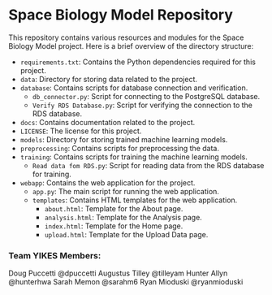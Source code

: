 # Space Biology Model Repository

This repository contains various resources and modules for the Space Biology Model project. Here is a brief overview of the directory structure:

- `requirements.txt`: Contains the Python dependencies required for this project.
- `data`: Directory for storing data related to the project.
- `database`: Contains scripts for database connection and verification.
    - `db_connector.py`: Script for connecting to the PostgreSQL database.
    - `Verify RDS Database.py`: Script for verifying the connection to the RDS database.
- `docs`: Contains documentation related to the project.
- `LICENSE`: The license for this project.
- `models`: Directory for storing trained machine learning models.
- `preprocessing`: Contains scripts for preprocessing the data.
- `training`: Contains scripts for training the machine learning models.
    - `Read data fom RDS.py`: Script for reading data from the RDS database for training.
- `webapp`: Contains the web application for the project.
    - `app.py`: The main script for running the web application.
    - `templates`: Contains HTML templates for the web application.
        - `about.html`: Template for the About page.
        - `analysis.html`: Template for the Analysis page.
        - `index.html`: Template for the Home page.
        - `upload.html`: Template for the Upload Data page.


### Team YIKES Members:
Doug Puccetti @dpuccetti
Augustus Tilley @tilleyam
Hunter Allyn @hunterhwa
Sarah Memon @sarahm6
Ryan Mioduski @ryanmioduski